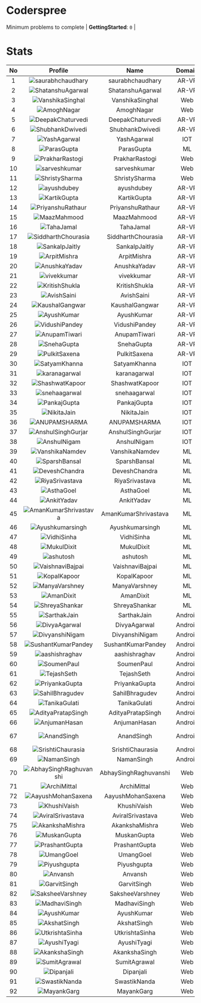 
Coderspree
==========
  


Minimum problems to complete | **GettingStarted**: `0` |   

# Stats
  

|No|Profile|Name|Domain|Year|Solved|
| :---: | :---: | :---: | :---: | :---: | :---: |
|1|![saurabhchaudhary](https://avatars.githubusercontent.com/u/54533861?v=4&s=100)|saurabhchaudhary|AR-VR|3|7|
|2|![ShatanshuAgarwal](https://avatars.githubusercontent.com/u/63258511?v=4&s=100)|ShatanshuAgarwal|AR-VR|3|5|
|3|![VanshikaSinghal](https://avatars.githubusercontent.com/u/84376218?v=4&s=100)|VanshikaSinghal|Web|3|5|
|4|![AmoghNagar](https://avatars.githubusercontent.com/u/84376218?v=4&s=100)|AmoghNagar|Web|3|5|
|5|![DeepakChaturvedi](https://avatars.githubusercontent.com/u/61619479?v=4&s=100)|DeepakChaturvedi|AR-VR|3|2|
|6|![ShubhankDwivedi](https://avatars.githubusercontent.com/u/81324099?v=4&s=100)|ShubhankDwivedi|AR-VR|2ndYear|2|
|7|![YashAgarwal](https://avatars.githubusercontent.com/u/59206738?v=4&s=100)|YashAgarwal|IOT|3|2|
|8|![ParasGupta](https://avatars.githubusercontent.com/u/60445527?v=4&s=100)|ParasGupta|ML|3|2|
|9|![PrakharRastogi](https://avatars.githubusercontent.com/u/84376218?v=4&s=100)|PrakharRastogi|Web|3|2|
|10|![sarveshkumar](https://avatars.githubusercontent.com/u/84376218?v=4&s=100)|sarveshkumar|Web|3|2|
|11|![ShristySharma](https://avatars.githubusercontent.com/u/84376218?v=4&s=100)|ShristySharma|Web|3|2|
|12|![ayushdubey](https://avatars.githubusercontent.com/u/33064931?v=4&s=100)|ayushdubey|AR-VR|2|1|
|13|![KartikGupta](https://avatars.githubusercontent.com/u/57028920?v=4&s=100)|KartikGupta|AR-VR|3|1|
|14|![PriyanshuRathaur](https://avatars.githubusercontent.com/u/86730388?v=4&s=100)|PriyanshuRathaur|AR-VR|2|1|
|15|![MaazMahmood](https://avatars.githubusercontent.com/u/83294849?v=4&s=100)|MaazMahmood|AR-VR|2|1|
|16|![TahaJamal](https://avatars.githubusercontent.com/u/60614154?v=4&s=100)|TahaJamal|AR-VR|3|1|
|17|![SiddharthChourasia](https://avatars.githubusercontent.com/u/78783051?v=4&s=100)|SiddharthChourasia|AR-VR|2|1|
|18|![SankalpJaitly](https://avatars.githubusercontent.com/u/63491937?v=4&s=100)|SankalpJaitly|AR-VR|3|1|
|19|![ArpitMishra](https://avatars.githubusercontent.com/u/91672224?v=4&s=100)|ArpitMishra|AR-VR|2nd|1|
|20|![AnushkaYadav](https://avatars.githubusercontent.com/u/63538061?v=4&s=100)|AnushkaYadav|AR-VR|3|1|
|21|![vivekkumar](https://avatars.githubusercontent.com/u/60609162?v=4&s=100)|vivekkumar|AR-VR|3|1|
|22|![KritishShukla](https://avatars.githubusercontent.com/u/84233260?v=4&s=100)|KritishShukla|AR-VR|2|1|
|23|![AvishSaini](https://avatars.githubusercontent.com/u/82599778?v=4&s=100)|AvishSaini|AR-VR|2|1|
|24|![KaushalGangwar](https://avatars.githubusercontent.com/u/78899517?v=4&s=100)|KaushalGangwar|AR-VR|2|1|
|25|![AyushKumar](https://avatars.githubusercontent.com/u/77633249?v=4&s=100)|AyushKumar|AR-VR|2|1|
|26|![VidushiPandey](https://avatars.githubusercontent.com/u/86524341?v=4&s=100)|VidushiPandey|AR-VR|2|1|
|27|![AnupamTiwari](https://avatars.githubusercontent.com/u/81892907?v=4&s=100)|AnupamTiwari|AR-VR|2|1|
|28|![SnehaGupta](https://avatars.githubusercontent.com/u/63196333?v=4&s=100)|SnehaGupta|AR-VR|3|1|
|29|![PulkitSaxena](https://avatars.githubusercontent.com/u/84513589?v=4&s=100)|PulkitSaxena|AR-VR|2|1|
|30|![SatyamKhanna](https://avatars.githubusercontent.com/u/52063544?v=4&s=100)|SatyamKhanna|IOT|3|1|
|31|![karanagarwal](https://avatars.githubusercontent.com/u/86533183?v=4&s=100)|karanagarwal|IOT|2|1|
|32|![ShashwatKapoor](https://avatars.githubusercontent.com/u/74201117?v=4&s=100)|ShashwatKapoor|IOT|3|1|
|33|![snehaagarwal](https://avatars.githubusercontent.com/u/91549661?v=4&s=100)|snehaagarwal|IOT|3|1|
|34|![PankajGupta](https://avatars.githubusercontent.com/u/91672523?v=4&s=100)|PankajGupta|IOT|2|1|
|35|![NikitaJain](https://avatars.githubusercontent.com/u/91686453?v=4&s=100)|NikitaJain|IOT|2|1|
|36|![ANUPAMSHARMA](https://avatars.githubusercontent.com/u/91667813?v=4&s=100)|ANUPAMSHARMA|IOT|2|1|
|37|![AnshulSinghGurjar](https://avatars.githubusercontent.com/u/90499262?v=4&s=100)|AnshulSinghGurjar|IOT|2|1|
|38|![AnshulNigam](https://avatars.githubusercontent.com/u/74321084?v=4&s=100)|AnshulNigam|IOT|2|1|
|39|![VanshikaNamdev](https://avatars.githubusercontent.com/u/64363094?v=4&s=100)|VanshikaNamdev|ML|3|1|
|40|![SparshBansal](https://avatars.githubusercontent.com/u/78899820?v=4&s=100)|SparshBansal|ML|2|1|
|41|![DeveshChandra](https://avatars.githubusercontent.com/u/82612473?v=4&s=100)|DeveshChandra|ML|2|1|
|42|![RiyaSrivastava](https://avatars.githubusercontent.com/u/82600662?v=4&s=100)|RiyaSrivastava|ML|2|1|
|43|![AsthaGoel](https://avatars.githubusercontent.com/u/62610706?v=4&s=100)|AsthaGoel|ML|3|1|
|44|![AnkitYadav](https://avatars.githubusercontent.com/u/66520710?v=4&s=100)|AnkitYadav|ML|3|1|
|45|![AmanKumarShrivastava](https://avatars.githubusercontent.com/u/81643753?v=4&s=100)|AmanKumarShrivastava|ML|2|1|
|46|![Ayushkumarsingh](https://avatars.githubusercontent.com/u/78909117?v=4&s=100)|Ayushkumarsingh|ML|2|1|
|47|![VidhiSinha](https://avatars.githubusercontent.com/u/83163944?v=4&s=100)|VidhiSinha|ML|2|1|
|48|![MukulDixit](https://avatars.githubusercontent.com/u/55882740?v=4&s=100)|MukulDixit|ML|3|1|
|49|![ashutosh](https://avatars.githubusercontent.com/u/60190101?v=4&s=100)|ashutosh|ML|3|1|
|50|![VaishnaviBajpai](https://avatars.githubusercontent.com/u/82597311?v=4&s=100)|VaishnaviBajpai|ML|2|1|
|51|![KopalKapoor](https://avatars.githubusercontent.com/u/82762079?v=4&s=100)|KopalKapoor|ML|2|1|
|52|![ManyaVarshney](https://avatars.githubusercontent.com/u/82599650?v=4&s=100)|ManyaVarshney|ML|2|1|
|53|![AmanDixit](https://avatars.githubusercontent.com/u/82611683?v=4&s=100)|AmanDixit|ML|2|1|
|54|![ShreyaShankar](https://avatars.githubusercontent.com/u/65847819?v=4&s=100)|ShreyaShankar|ML|3|1|
|55|![SarthakJain](https://avatars.githubusercontent.com/u/82282277?v=4&s=100)|SarthakJain|Android|2|1|
|56|![DivyaAgarwal](https://avatars.githubusercontent.com/u/90633079?v=4&s=100)|DivyaAgarwal|Android|2|1|
|57|![DivyanshiNigam](https://avatars.githubusercontent.com/u/84011987?v=4&s=100)|DivyanshiNigam|Android|2|1|
|58|![SushantKumarPandey](https://avatars.githubusercontent.com/u/78300684?v=4&s=100)|SushantKumarPandey|Android|2|1|
|59|![aashishraghav](https://avatars.githubusercontent.com/u/84376218?v=4&s=100)|aashishraghav|Android|2|1|
|60|![SoumenPaul](https://avatars.githubusercontent.com/u/84376218?v=4&s=100)|SoumenPaul|Android|2|1|
|61|![TejashSeth](https://avatars.githubusercontent.com/u/84376218?v=4&s=100)|TejashSeth|Android|2|1|
|62|![PriyankaGupta](https://avatars.githubusercontent.com/u/84376218?v=4&s=100)|PriyankaGupta|Android|2|1|
|63|![SahilBhragudev](https://avatars.githubusercontent.com/u/84376218?v=4&s=100)|SahilBhragudev|Android|2|1|
|64|![TanikaGulati](https://avatars.githubusercontent.com/u/84376218?v=4&s=100)|TanikaGulati|Android|2|1|
|65|![AdityaPratapSingh](https://avatars.githubusercontent.com/u/84376218?v=4&s=100)|AdityaPratapSingh|Android|2|1|
|66|![AnjumanHasan](https://avatars.githubusercontent.com/u/84376218?v=4&s=100)|AnjumanHasan|Android|2|1|
|67|![AnandSingh](https://avatars.githubusercontent.com/u/84376218?v=4&s=100)|AnandSingh|Android|Invalid Foldername|1|
|68|![SrishtiChaurasia](https://avatars.githubusercontent.com/u/84376218?v=4&s=100)|SrishtiChaurasia|Android|2|1|
|69|![NamanSingh](https://avatars.githubusercontent.com/u/84376218?v=4&s=100)|NamanSingh|Android|2|1|
|70|![AbhaySinghRaghuvanshi](https://avatars.githubusercontent.com/u/84376218?v=4&s=100)|AbhaySinghRaghuvanshi|Web|2|1|
|71|![ArchiMittal](https://avatars.githubusercontent.com/u/84376218?v=4&s=100)|ArchiMittal|Web|2|1|
|72|![AayushMohanSaxena](https://avatars.githubusercontent.com/u/84376218?v=4&s=100)|AayushMohanSaxena|Web|2|1|
|73|![KhushiVaish](https://avatars.githubusercontent.com/u/84376218?v=4&s=100)|KhushiVaish|Web|2|1|
|74|![AviralSrivastava](https://avatars.githubusercontent.com/u/84376218?v=4&s=100)|AviralSrivastava|Web|2|1|
|75|![AkankshaMishra](https://avatars.githubusercontent.com/u/84376218?v=4&s=100)|AkankshaMishra|Web|2|1|
|76|![MuskanGupta](https://avatars.githubusercontent.com/u/84376218?v=4&s=100)|MuskanGupta|Web|3|1|
|77|![PrashantGupta](https://avatars.githubusercontent.com/u/84376218?v=4&s=100)|PrashantGupta|Web|3|1|
|78|![UmangGoel](https://avatars.githubusercontent.com/u/84376218?v=4&s=100)|UmangGoel|Web|3|1|
|79|![Piyushgupta](https://avatars.githubusercontent.com/u/84376218?v=4&s=100)|Piyushgupta|Web|2|1|
|80|![Anvansh](https://avatars.githubusercontent.com/u/84376218?v=4&s=100)|Anvansh|Web|2|1|
|81|![GarvitSingh](https://avatars.githubusercontent.com/u/84376218?v=4&s=100)|GarvitSingh|Web|2|1|
|82|![SaksheeVarshney](https://avatars.githubusercontent.com/u/84376218?v=4&s=100)|SaksheeVarshney|Web|3|1|
|83|![MadhaviSingh](https://avatars.githubusercontent.com/u/84376218?v=4&s=100)|MadhaviSingh|Web|2|1|
|84|![AyushKumar](https://avatars.githubusercontent.com/u/84376218?v=4&s=100)|AyushKumar|Web|2|1|
|85|![AkshatSingh](https://avatars.githubusercontent.com/u/84376218?v=4&s=100)|AkshatSingh|Web|2|1|
|86|![UtkrishtaSinha](https://avatars.githubusercontent.com/u/84376218?v=4&s=100)|UtkrishtaSinha|Web|2|1|
|87|![AyushiTyagi](https://avatars.githubusercontent.com/u/84376218?v=4&s=100)|AyushiTyagi|Web|3|1|
|88|![AkankshaSingh](https://avatars.githubusercontent.com/u/84376218?v=4&s=100)|AkankshaSingh|Web|2|1|
|89|![SumitAgrawal](https://avatars.githubusercontent.com/u/84376218?v=4&s=100)|SumitAgrawal|Web|2|1|
|90|![Dipanjali](https://avatars.githubusercontent.com/u/84376218?v=4&s=100)|Dipanjali|Web|2|1|
|91|![SwastikNanda](https://avatars.githubusercontent.com/u/84376218?v=4&s=100)|SwastikNanda|Web|2|1|
|92|![MayankGarg](https://avatars.githubusercontent.com/u/84376218?v=4&s=100)|MayankGarg|Web|2|1|
